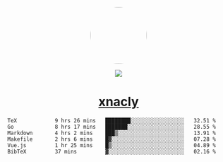 <p align="center">
  <img style="border-radius: 100px" width="128" height="128" src="https://avatars.githubusercontent.com/u/47723417?v=4"/>
</p>
<p align="center">
  <img src="https://komarev.com/ghpvc/?username=xnacly&&style=flat-square"/>
</p>

<h1 align="center"><a href="https://xnacly.me"> xnacly</a> </h1>

<!--START_SECTION:waka-->

```text
TeX            9 hrs 26 mins   ████████░░░░░░░░░░░░░░░░░   32.51 %
Go             8 hrs 17 mins   ███████░░░░░░░░░░░░░░░░░░   28.55 %
Markdown       4 hrs 2 mins    ███▒░░░░░░░░░░░░░░░░░░░░░   13.91 %
Makefile       2 hrs 6 mins    █▓░░░░░░░░░░░░░░░░░░░░░░░   07.28 %
Vue.js         1 hr 25 mins    █▒░░░░░░░░░░░░░░░░░░░░░░░   04.89 %
BibTeX         37 mins         ▓░░░░░░░░░░░░░░░░░░░░░░░░   02.16 %
```

<!--END_SECTION:waka-->
